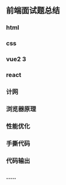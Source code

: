 ## 前端面试题总结
### html
### css
### vue2 3
### react
### 计网
### 浏览器原理
### 性能优化
### 手撕代码
### 代码输出
### .....
